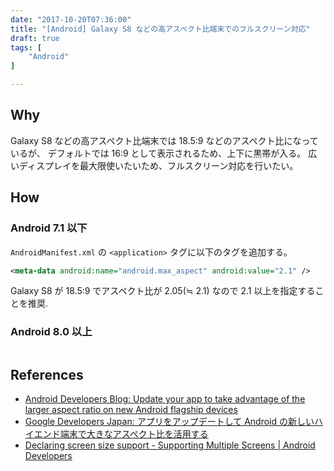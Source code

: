 ```yaml
---
date: "2017-10-20T07:36:00"
title: "[Android] Galaxy S8 などの高アスペクト比端末でのフルスクリーン対応"
draft: true
tags: [
    "Android"
]

---
```


## Why

Galaxy S8 などの高アスペクト比端末では 18.5:9 などのアスペクト比になっているが、
デフォルトでは 16:9 として表示されるため、上下に黒帯が入る。
広いディスプレイを最大限使いたいため、フルスクリーン対応を行いたい。

## How

### Android 7.1 以下

`AndroidManifest.xml` の `<application>` タグに以下のタグを追加する。

```xml
<meta-data android:name="android.max_aspect" android:value="2.1" />
```

Galaxy S8 が 18.5:9 でアスペクト比が 2.05(≒ 2.1) なので 2.1 以上を指定することを推奨.


### Android 8.0 以上

```xml

```

## References

- [Android Developers Blog: Update your app to take advantage of the larger aspect ratio on new Android flagship devices](https://android-developers.googleblog.com/2017/03/update-your-app-to-take-advantage-of.html)
- [Google Developers Japan: アプリをアップデートして Android の新しいハイエンド端末で大きなアスペクト比を活用する](https://developers-jp.googleblog.com/2017/04/update-your-app-to-take-advantage-of.html)
- [Declaring screen size support - Supporting Multiple Screens \| Android Developers](https://developer.android.com/guide/practices/screens_support.html#MaxAspectRatio)
